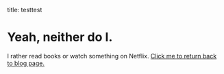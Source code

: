 title: testtest
<h1>Yeah, neither do I.</h1>

I rather read books or watch something on Netflix.
<a href="https://jinki-lee.github.io/blog/" target="_blank">Click me to return back to blog page.</a>
